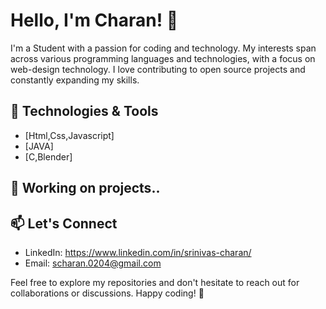 # Hello, I'm Charan! 👋

I'm a Student with a passion for coding and technology. My interests span across various programming languages and technologies, with a focus on web-design technology. I love contributing to open source projects and constantly expanding my skills.

## 🔧 Technologies & Tools

- [Html,Css,Javascript]
- [JAVA]
- [C,Blender]

## 🌱 Working on projects..

## 📫 Let's Connect

- LinkedIn: https://www.linkedin.com/in/srinivas-charan/
- Email: scharan.0204@gmail.com

Feel free to explore my repositories and don't hesitate to reach out for collaborations or discussions. Happy coding! 🚀
